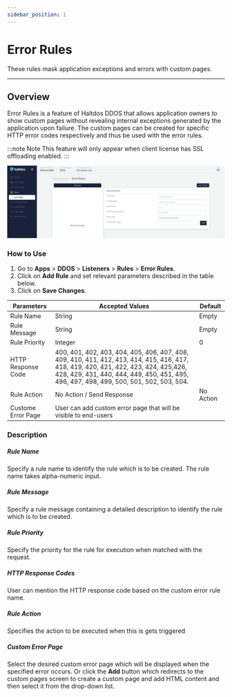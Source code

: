 ```yaml
---
sidebar_position: 1
---
```


# Error Rules
These rules mask application exceptions and errors with custom pages.

---

## Overview 
Error Rules is a feature of Haltdos DDOS that allows application owners to show custom pages without revealing internal exceptions generated by the application upon failure. The custom pages can be created for specific HTTP error codes respectively and thus be used with the error rules.

:::note Note
This feature will only appear when client license has SSL offloading enabled.
:::


![ErrorRule](/img/ddos/v7/docs/error_rule.png)

### How to Use
1. Go to **Apps** > **DDOS** > **Listeners** > **Rules** > **Error Rules**.
2. Click on **Add Rule** and set relevant parameters described in the table below.
3. Click on **Save Changes**.

| Parameters | Accepted Values | Default |
| ----------- | ----------- |------------|
| Rule Name|String|Empty
| Rule Message|String|Empty
| Rule Priority|Integer|0
| HTTP Response Code|400, 401, 402, 403, 404, 405, 406, 407, 408, 409, 410, 411, 412, 413, 414, 415, 416, 417, 418, 419, 420, 421, 422, 423, 424, 425,426, 428, 429, 431, 440, 444, 449, 450, 451, 495, 496, 497, 498, 499, 500, 501, 502, 503, 504. 
| Rule Action|No Action / Send Response|No Action
| Custome Error Page | User can add custom error page that will be visible to end-users

### Description

##### **Rule Name**

Specify a rule name to identify the rule which is to be created. The rule name takes alpha-numeric input.

##### **Rule Message**

Specify a rule message containing a detailed description to identify the rule which is to be created.

##### **Rule Priority**

Specify the priority for the rule for execution when matched with the request.

##### **HTTP Response Codes**

User can mention the HTTP response code based on the custom error rule name.

##### **Rule Action**

Specifies the action to be executed when this is gets triggered

##### **Custom Error Page**

Select the desired custom error page which will be displayed when the specified error occurs. Or click the **Add** button which redirects to the custom pages screen to create a custom page and add HTML content and then select it from the drop-down list.